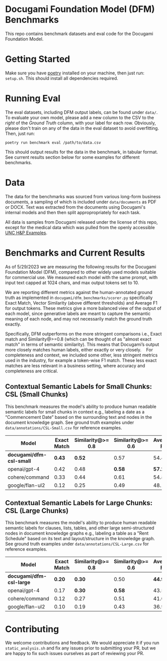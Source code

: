 # Docugami Foundation Model (DFM) Benchmarks
This repo contains benchmark datasets and eval code for the Docugami Foundation Model.

# Getting Started

Make sure you have [poetry](https://python-poetry.org/docs/) installed on your machine, then just run: `setup.sh`. This should install all dependencies required.

# Running Eval

The eval datasets, including DFM output labels, can be found under `data/`. To evaluate your own model, please add a new column to the CSV to the *right* of the _Ground Truth_ column, with your label for each row. Obviously, please don't train on any of the data in the eval dataset to avoid overfitting. Then, just run:

``
poetry run benchmark eval /path/to/data.csv
``

This should output results for the data in the benchmark, in tabular format. See current results section below for some examples for different benchmarks.

# Data
The data for the benchmarks was sourced from various long-form business documents, a sampling of which is included under `data/documents` as PDF or DOCX. Text was extracted from the documents using Docugami's internal models and then then split appropropriately for each task. 

All data is samples from Docugami released under the license of this repo, except for the medical data which was pulled from the openly accessible [UNC H&P Examples](https://www.med.unc.edu/medclerk/education/grading/history-and-physical-examination-h-p-examples/).

# Benchmarks and Current Results

As of 5/29/2023 we are measuring the following results for the Docugami Foundation Model (DFM), compared to other widely used models suitable for commercial use. We measured each model with the same prompt, with input text capped at 1024 chars, and max output tokens set to 10. 

We are reporting different metrics against the human-annotated ground truth as implemented in `docugami/dfm_benchmarks/scorer.py` specifically Exact Match, Vector Similarity (above different thresholds) and Average F1 for output tokens. These metrics give a more balanced view of the output of each model, since generative labels are meant to capture the semantic meaning of each node, and may not necessarily match the ground truth exactly.

Specifically, DFM outperforms on the more stringent comparisons i.e., Exact match and Similarity@>=0.8 (which can be thought of as "almost exact match" in terms of semantic similarity). This means that Docugami’s output more closely matches human labels, either exactly or very closely. 
 
For completeness and context, we included some other, less stringent metrics used in the industry, for example a token-wise F1 match. These less exact matches are less relevant in a business setting, where accuracy and completeness are critical.

## Contextual Semantic Labels for Small Chunks: CSL (Small Chunks) 
This benchmark measures the model's ability to produce human readable semantic labels for small chunks in context e.g., labeling a date as a “Commencement Date” based on the surrounding text and nodes in the document knowledge graph. See ground truth examples under `data/annotations/CSL-Small.csv` for reference examples.


| Model                     |   Exact Match |   Similarity@>= 0.8 |   Similarity@>= 0.6 |   Average F1 |
|---------------------------|---------------|---------------------|---------------------|--------------|
| **docugami/dfm-csl-small** |      **0.43** |            **0.52** |                0.57 |        54.47 |
| openai/gpt-4              |          0.42 |                0.48 |            **0.58** |    **57.24** |
| cohere/command            |          0.33 |                0.44 |                0.61 |        54.82 |
| google/flan-ul2           |          0.12 |                0.25 |                0.49 |        48.19 |

## Contextual Semantic Labels for Large Chunks: CSL (Large Chunks) 
This benchmark measures the model's ability to produce human readable semantic labels for clauses, lists, tables, and other large semi-structured nodes in document knowledge graphs e.g., labeling a table as a "Rent Schedule" based on its text and layout/structure in the knowledge graph. See ground truth examples under `data/annotations/CSL-Large.csv` for reference examples.

| Model                        |   Exact Match |   Similarity@>= 0.8 |   Similarity@>= 0.6 |   Average F1 |
|------------------------------|---------------|---------------------|---------------------|--------------|
| **docugami/dfm-csl-large**   |      **0.20** |            **0.30** |                0.50 |    **44.91** |
| openai/gpt-4                 |          0.17 |            **0.30** |            **0.58** |        43.52 |
| cohere/command               |          0.12 |                0.27 |                0.51 |        41.04 |
| google/flan-ul2              |          0.10 |                0.19 |                0.43 |        36.93 |

# Contributing

We welcome contributions and feedback. We would appreciate it if you run `static_analysis.sh` and fix any issues prior to submitting your PR, but we are happy to fix such issues ourselves as part of reviewing your PR.
